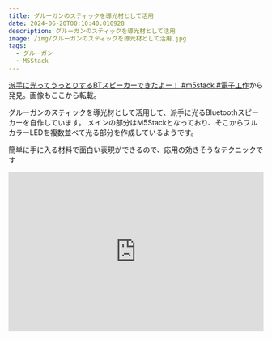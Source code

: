 ```yaml
---
title: グルーガンのスティックを導光材として活用
date: 2024-06-20T00:10:40.010928
description: グルーガンのスティックを導光材として活用
image: /img/グルーガンのスティックを導光材として活用.jpg
tags:
  - グルーガン
  - M5Stack
---
```

[派手に光ってうっとりするBTスピーカーできたよー！ #m5stack #電子工作](https://www.youtube.com/shorts/yILSnlHcjOI)から発見。画像もここから転載。

グルーガンのスティックを導光材として活用して、派手に光るBluetoothスピーカーを自作しています。
メインの部分はM5Stackとなっており、そこからフルカラーLEDを複数並べて光る部分を作成しているようです。

簡単に手に入る材料で面白い表現ができるので、応用の効きそうなテクニックです

<iframe width="100%" height="315" src="https://www.youtube.com/embed/yILSnlHcjOI" title="YouTube video player" frameborder="0" allow="accelerometer; autoplay; clipboard-write; encrypted-media; gyroscope; picture-in-picture" allowfullscreen></iframe>


